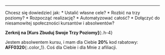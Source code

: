----
<div class="affiliation" markdown="1">
Chcesz się dowiedzieć jak:
* Ustalić własne cele?
* Rozbić na trzy poziomy?
* Rozpocząć realizację?
* Automatyzować całość?
* Dołączyć do niesamowitej społeczności kursantów i absolwentów?

**Zerknij na [Kurs Zbuduj Swoje Trzy Poziomy]**{:.h-4}

Jestem absolwentem kursu, i mam dla Ciebie **20%** kod rabatowy: **AFF0320**{:.color_1}.
Coś dla Ciebie i dla Mnie z afiliacji.
</div>